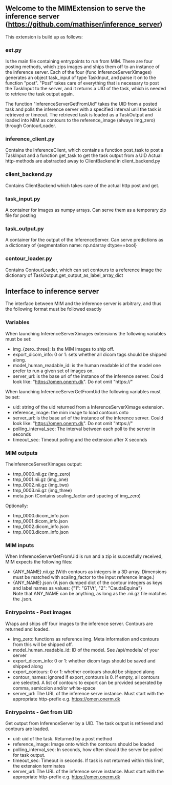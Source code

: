 ## Welcome to the MIMExtension to serve the inference server (https://github.com/mathiser/inference_server)

This extension is build up as follows:
### ext.py
Is the main file containing entrypoints to run from MIM.
There are four posting methods, which zips images and ships them off to an instance of the inference server. Each of the four (func InferenceServerXimages)
generates an object task_input of type TaskInput, and parse it on to the function "post". "Post" takes care of everything that is necessary to post
the TaskInput to the server, and it returns a UID of the task, which is needed to retrieve the task output again.
 
The function "InferenceServerGetFromUid" takes the UID from a posted task and polls the inference server with a specified interval unil the task is retrieved or timeout.
The retrieved task is loaded as a TaskOutput and loaded into MIM as contours to the reference_image (always img_zero) through ContourLoader.

### inference_client.py
Contains the InferenceClient, which contains a function post_task to post a TaskInput and a function get_task to get the task output from a UID
Actual http-methods are abstracted away to ClientBackend in client_backend.py

### client_backend.py
Contains ClientBackend which takes care of the actual http post and get.

### task_input.py
A container for images as numpy arrays. Can serve them as a temporary zip file for posting

### task_output.py
A container for the output of the InferenceServer. Can serve predictions as a dictionary of {segmentation name: np.ndarray dtype==bool}

### contour_loader.py
Contains ContourLoader, which can set contours to a reference image the dictionary of TaskOutput.get_output_as_label_array_dict

## Interface to inference server
The interface between MIM and the inference server is arbitrary, and thus the following format must be followed exactly

### Variables
When launching InferenceServerXimages extensions the following variables must be set:
- img_{zero..three}: Is the MIM images to ship off.
- export_dicom_info: 0 or 1: sets whether all dicom tags should be shipped along. 
- model_human_readable_id: is the human readable id of the model one prefer to run a given set of images on.
- server_url: is the base url of the instance of the inference server. Could look like: "https://omen.onerm.dk". Do not omit "https://"

When launching InferenceServerGetFromUid the following variables must be set:
- uid: string of the uid returned from a InferenceServerXimage extension.
- reference_image: the mim image to load contours onto
- server_url: is the base url of the instance of the inference server. Could look like: "https://omen.onerm.dk". Do not omit "https://"
- polling_interval_sec: The interval between each poll to the server in seconds
- timeout_sec: Timeout polling and the extension after X seconds

### MIM outputs
TheInferenceServerXimages output:
- tmp_0000.nii.gz (img_zero)
- tmp_0001.nii.gz (img_one)
- tmp_0002.nii.gz (img_two)
- tmp_0003.nii.gz (img_three)
- meta.json (Contains scaling_factor and spacing of img_zero)

Optionally:
- tmp_0000.dicom_info.json
- tmp_0001.dicom_info.json
- tmp_0002.dicom_info.json
- tmp_0003.dicom_info.json

### MIM inputs
When InferenceServerGetFromUid is run and a zip is succesfully received, MIM expects the following files:
- {ANY_NAME}.nii.gz (With contours as integers in a 3D array. Dimensions must be matched with scaling_factor to the input reference image.)
- {ANY_NAME}.json (A json dumped dict of the contour integers as keys and label names as values: {"1": "GTVt", "2": "CaudaEquina"}  
Note that ANY_NAME can be anything, as long as the .nii.gz file matches the .json.


### Entrypoints - Post images
Wraps and ships off four images to the inference server. Contours are returned and loaded.
- img_zero: functions as reference img. Meta information and contours from this will be shipped off.
- model_human_readable_id: ID of the model. See /api/models/ of your server
- export_dicom_info: 0 or 1: whether dicom tags should be saved and shipped along
- export_contours: 0 or 1: whether contours should be shipped along
- contour_names: ignored if export_contours is 0. If empty, all contours are selected. A list of contours to export can
 be provided seperated by comma, semicolon and/or white-space
- server_url: The URL of the inference serve instance. Must start with the appropriate http-prefix
 e.g. https://omen.onerm.dk


### Entrypoints - Get from UID
Get output from InferenceServer by a UID.
The task output is retrieved and contours are loaded.
- uid: uid of the task. Returned by a post method
- reference_image: Image onto which the contours should be loaded
- polling_interval_sec: In seconds, how often should the server be polled for task output.
- timeout_sec: Timeout in seconds. If task is not returned within this limit, the extension terminates
- server_url: The URL of the inference serve instance. Must start with the appropriate http-prefix
 e.g. https://omen.onerm.dk